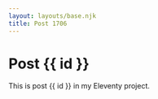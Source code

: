 ```yaml
---
layout: layouts/base.njk
title: Post 1706
---
```


# Post {{ id }}

This is post {{ id }} in my Eleventy project.
